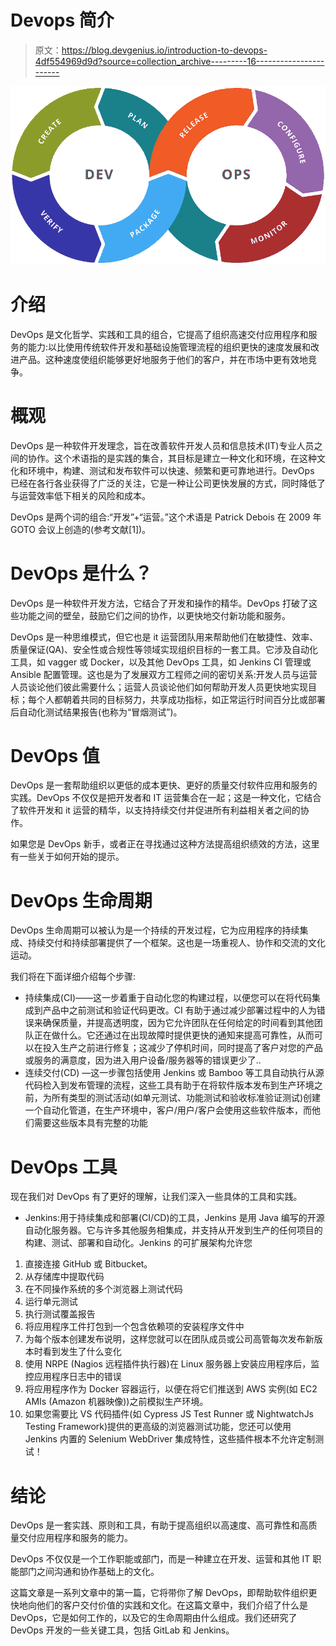 # Devops 简介

> 原文：<https://blog.devgenius.io/introduction-to-devops-4df554969d9d?source=collection_archive---------16----------------------->

![](img/24e51033fbc329413ae60403be52d9b1.png)

# 介绍

DevOps 是文化哲学、实践和工具的组合，它提高了组织高速交付应用程序和服务的能力:以比使用传统软件开发和基础设施管理流程的组织更快的速度发展和改进产品。这种速度使组织能够更好地服务于他们的客户，并在市场中更有效地竞争。

# 概观

DevOps 是一种软件开发理念，旨在改善软件开发人员和信息技术(IT)专业人员之间的协作。这个术语指的是实践的集合，其目标是建立一种文化和环境，在这种文化和环境中，构建、测试和发布软件可以快速、频繁和更可靠地进行。DevOps 已经在各行各业获得了广泛的关注，它是一种让公司更快发展的方式，同时降低了与运营效率低下相关的风险和成本。

DevOps 是两个词的组合:“开发”+“运营。”这个术语是 Patrick Debois 在 2009 年 GOTO 会议上创造的(参考文献[1])。

# DevOps 是什么？

DevOps 是一种软件开发方法，它结合了开发和操作的精华。DevOps 打破了这些功能之间的壁垒，鼓励它们之间的协作，以更快地交付新功能和服务。

DevOps 是一种思维模式，但它也是 it 运营团队用来帮助他们在敏捷性、效率、质量保证(QA)、安全性或合规性等领域实现组织目标的一套工具。它涉及自动化工具，如 vagger 或 Docker，以及其他 DevOps 工具，如 Jenkins CI 管理或 Ansible 配置管理。这也是为了发展双方工程师之间的密切关系:开发人员与运营人员谈论他们彼此需要什么；运营人员谈论他们如何帮助开发人员更快地实现目标；每个人都朝着共同的目标努力，共享成功指标，如正常运行时间百分比或部署后自动化测试结果报告(也称为“冒烟测试”)。

# DevOps 值

DevOps 是一套帮助组织以更低的成本更快、更好的质量交付软件应用和服务的实践。DevOps 不仅仅是把开发者和 IT 运营集合在一起；这是一种文化，它结合了软件开发和 it 运营的精华，以支持持续交付并促进所有利益相关者之间的协作。

如果您是 DevOps 新手，或者正在寻找通过这种方法提高组织绩效的方法，这里有一些关于如何开始的提示。

# DevOps 生命周期

DevOps 生命周期可以被认为是一个持续的开发过程，它为应用程序的持续集成、持续交付和持续部署提供了一个框架。这也是一场重视人、协作和交流的文化运动。

我们将在下面详细介绍每个步骤:

*   持续集成(CI)——这一步着重于自动化您的构建过程，以便您可以在将代码集成到产品中之前测试和验证代码更改。CI 有助于通过减少部署过程中的人为错误来确保质量，并提高透明度，因为它允许团队在任何给定的时间看到其他团队正在做什么。它还通过在出现故障时提供更快的通知来提高可靠性，从而可以在投入生产之前进行修复；这减少了停机时间，同时提高了客户对您的产品或服务的满意度，因为进入用户设备/服务器等的错误更少了..
*   连续交付(CD) —这一步骤包括使用 Jenkins 或 Bamboo 等工具自动执行从源代码检入到发布管理的流程，这些工具有助于在将软件版本发布到生产环境之前，为所有类型的测试活动(如单元测试、功能测试和验收标准验证测试)创建一个自动化管道，在生产环境中，客户/用户/客户会使用这些软件版本，而他们需要这些版本具有完整的功能

# DevOps 工具

现在我们对 DevOps 有了更好的理解，让我们深入一些具体的工具和实践。

*   Jenkins:用于持续集成和部署(CI/CD)的工具，Jenkins 是用 Java 编写的开源自动化服务器。它与许多其他服务相集成，并支持从开发到生产的任何项目的构建、测试、部署和自动化。Jenkins 的可扩展架构允许您

1.  直接连接 GitHub 或 Bitbucket。
2.  从存储库中提取代码
3.  在不同操作系统的多个浏览器上测试代码
4.  运行单元测试
5.  执行测试覆盖报告
6.  将应用程序工件打包到一个包含依赖项的安装程序文件中
7.  为每个版本创建发布说明，这样您就可以在团队成员或公司高管每次发布新版本时看到发生了什么变化
8.  使用 NRPE (Nagios 远程插件执行器)在 Linux 服务器上安装应用程序后，监控应用程序日志中的错误
9.  将应用程序作为 Docker 容器运行，以便在将它们推送到 AWS 实例(如 EC2 AMIs (Amazon 机器映像))之前模拟生产环境。
10.  如果您需要比 VS 代码插件(如 Cypress JS Test Runner 或 NightwatchJs Testing Framework)提供的更高级的浏览器测试功能，您还可以使用 Jenkins 内置的 Selenium WebDriver 集成特性，这些插件根本不允许定制测试！

# 结论

DevOps 是一套实践、原则和工具，有助于提高组织以高速度、高可靠性和高质量交付应用程序和服务的能力。

DevOps 不仅仅是一个工作职能或部门，而是一种建立在开发、运营和其他 IT 职能部门之间沟通和协作基础上的文化。

这篇文章是一系列文章中的第一篇，它将带你了解 DevOps，即帮助软件组织更快地向他们的客户交付价值的实践和文化。在这篇文章中，我们介绍了什么是 DevOps，它是如何工作的，以及它的生命周期由什么组成。我们还研究了 DevOps 开发的一些关键工具，包括 GitLab 和 Jenkins。
